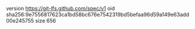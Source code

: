 version https://git-lfs.github.com/spec/v1
oid sha256:9e7556817623ca1bd58bc676e7542319bd5befaa96d59a149e63add00e245755
size 656
